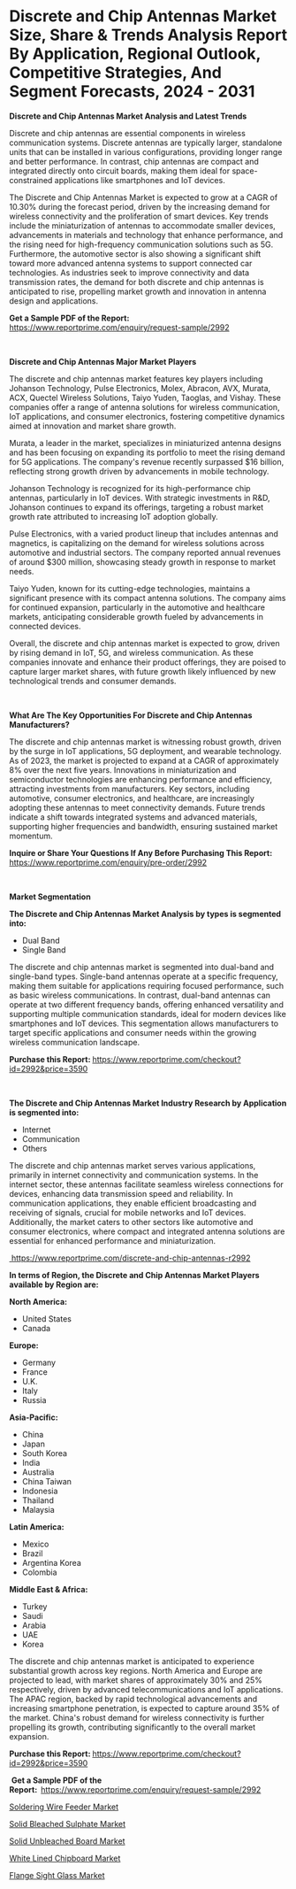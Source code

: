 <p><h1>Discrete and Chip Antennas Market Size, Share & Trends Analysis Report By Application, Regional Outlook, Competitive Strategies, And Segment Forecasts, 2024 - 2031</h1></p><p><strong>Discrete and Chip Antennas Market Analysis and Latest Trends</strong></p>
<p><p>Discrete and chip antennas are essential components in wireless communication systems. Discrete antennas are typically larger, standalone units that can be installed in various configurations, providing longer range and better performance. In contrast, chip antennas are compact and integrated directly onto circuit boards, making them ideal for space-constrained applications like smartphones and IoT devices.</p><p>The Discrete and Chip Antennas Market is expected to grow at a CAGR of 10.30% during the forecast period, driven by the increasing demand for wireless connectivity and the proliferation of smart devices. Key trends include the miniaturization of antennas to accommodate smaller devices, advancements in materials and technology that enhance performance, and the rising need for high-frequency communication solutions such as 5G. Furthermore, the automotive sector is also showing a significant shift toward more advanced antenna systems to support connected car technologies. As industries seek to improve connectivity and data transmission rates, the demand for both discrete and chip antennas is anticipated to rise, propelling market growth and innovation in antenna design and applications.</p></p>
<p><strong>Get a Sample PDF of the Report:&nbsp;</strong> <a href="https://www.reportprime.com/enquiry/request-sample/2992">https://www.reportprime.com/enquiry/request-sample/2992</a></p>
<p>&nbsp;</p>
<p><strong>Discrete and Chip Antennas Major Market Players</strong></p>
<p><p>The discrete and chip antennas market features key players including Johanson Technology, Pulse Electronics, Molex, Abracon, AVX, Murata, ACX, Quectel Wireless Solutions, Taiyo Yuden, Taoglas, and Vishay. These companies offer a range of antenna solutions for wireless communication, IoT applications, and consumer electronics, fostering competitive dynamics aimed at innovation and market share growth.</p><p>Murata, a leader in the market, specializes in miniaturized antenna designs and has been focusing on expanding its portfolio to meet the rising demand for 5G applications. The company's revenue recently surpassed $16 billion, reflecting strong growth driven by advancements in mobile technology. </p><p>Johanson Technology is recognized for its high-performance chip antennas, particularly in IoT devices. With strategic investments in R&D, Johanson continues to expand its offerings, targeting a robust market growth rate attributed to increasing IoT adoption globally.</p><p>Pulse Electronics, with a varied product lineup that includes antennas and magnetics, is capitalizing on the demand for wireless solutions across automotive and industrial sectors. The company reported annual revenues of around $300 million, showcasing steady growth in response to market needs.</p><p>Taiyo Yuden, known for its cutting-edge technologies, maintains a significant presence with its compact antenna solutions. The company aims for continued expansion, particularly in the automotive and healthcare markets, anticipating considerable growth fueled by advancements in connected devices.</p><p>Overall, the discrete and chip antennas market is expected to grow, driven by rising demand in IoT, 5G, and wireless communication. As these companies innovate and enhance their product offerings, they are poised to capture larger market shares, with future growth likely influenced by new technological trends and consumer demands.</p></p>
<p>&nbsp;</p>
<p><strong>What Are The Key Opportunities For Discrete and Chip Antennas Manufacturers?</strong></p>
<p><p>The discrete and chip antennas market is witnessing robust growth, driven by the surge in IoT applications, 5G deployment, and wearable technology. As of 2023, the market is projected to expand at a CAGR of approximately 8% over the next five years. Innovations in miniaturization and semiconductor technologies are enhancing performance and efficiency, attracting investments from manufacturers. Key sectors, including automotive, consumer electronics, and healthcare, are increasingly adopting these antennas to meet connectivity demands. Future trends indicate a shift towards integrated systems and advanced materials, supporting higher frequencies and bandwidth, ensuring sustained market momentum.</p></p>
<p><strong>Inquire or Share Your Questions If Any Before Purchasing This Report:</strong> <a href="https://www.reportprime.com/enquiry/pre-order/2992">https://www.reportprime.com/enquiry/pre-order/2992</a></p>
<p>&nbsp;</p>
<p><strong>Market Segmentation</strong></p>
<p><strong>The Discrete and Chip Antennas Market Analysis by types is segmented into:</strong></p>
<p><ul><li>Dual Band</li><li>Single Band</li></ul></p>
<p><p>The discrete and chip antennas market is segmented into dual-band and single-band types. Single-band antennas operate at a specific frequency, making them suitable for applications requiring focused performance, such as basic wireless communications. In contrast, dual-band antennas can operate at two different frequency bands, offering enhanced versatility and supporting multiple communication standards, ideal for modern devices like smartphones and IoT devices. This segmentation allows manufacturers to target specific applications and consumer needs within the growing wireless communication landscape.</p></p>
<p><strong>Purchase this Report:&nbsp;</strong><a href="https://www.reportprime.com/checkout?id=2992&price=3590">https://www.reportprime.com/checkout?id=2992&price=3590</a></p>
<p>&nbsp;</p>
<p><strong>The Discrete and Chip Antennas Market Industry Research by Application is segmented into:</strong></p>
<p><ul><li>Internet</li><li>Communication</li><li>Others</li></ul></p>
<p><p>The discrete and chip antennas market serves various applications, primarily in internet connectivity and communication systems. In the internet sector, these antennas facilitate seamless wireless connections for devices, enhancing data transmission speed and reliability. In communication applications, they enable efficient broadcasting and receiving of signals, crucial for mobile networks and IoT devices. Additionally, the market caters to other sectors like automotive and consumer electronics, where compact and integrated antenna solutions are essential for enhanced performance and miniaturization.</p></p>
<p><a href="https://www.reportprime.com/discrete-and-chip-antennas-r2992">&nbsp;https://www.reportprime.com/discrete-and-chip-antennas-r2992</a></p>
<p><strong>In terms of Region, the Discrete and Chip Antennas Market Players available by Region are:</strong></p>
<p>
    <p> <strong> North America: </strong>
        <ul>
            <li>United States</li>
            <li>Canada</li>
        </ul>
        </p> 
    <p> <strong> Europe: </strong>
        <ul>
            <li>Germany</li>
            <li>France</li>
            <li>U.K.</li>
            <li>Italy</li>
            <li>Russia</li>
        </ul>
        </p> 
    <p> <strong> Asia-Pacific: </strong>
        <ul>
            <li>China</li>
            <li>Japan</li>
            <li>South Korea</li>
            <li>India</li>
            <li>Australia</li>
            <li>China Taiwan</li>
            <li>Indonesia</li>
            <li>Thailand</li>
            <li>Malaysia</li>
        </ul>
        </p> 
    <p> <strong> Latin America: </strong>
        <ul>
            <li>Mexico</li>
            <li>Brazil</li>
            <li>Argentina Korea</li>
            <li>Colombia</li>
        </ul>
        </p> 
    <p> <strong> Middle East & Africa: </strong>
        <ul>
            <li>Turkey</li>
            <li>Saudi</li>
            <li>Arabia</li>
            <li>UAE</li>
            <li>Korea</li>
        </ul>
    </p>
    </p>
<p><p>The discrete and chip antennas market is anticipated to experience substantial growth across key regions. North America and Europe are projected to lead, with market shares of approximately 30% and 25% respectively, driven by advanced telecommunications and IoT applications. The APAC region, backed by rapid technological advancements and increasing smartphone penetration, is expected to capture around 35% of the market. China's robust demand for wireless connectivity is further propelling its growth, contributing significantly to the overall market expansion.</p></p>
<p><strong>Purchase this Report: </strong><a href="https://www.reportprime.com/checkout?id=2992&price=3590">https://www.reportprime.com/checkout?id=2992&price=3590</a></p>
<p>&nbsp;<strong>Get a Sample PDF of the Report:&nbsp;&nbsp;</strong><a href="https://www.reportprime.com/enquiry/request-sample/2992">https://www.reportprime.com/enquiry/request-sample/2992</a></p>
<p><strong></strong></p>
<p><p><a href="https://issuu.com/reportprime-2/docs/soldering-wire-feeder-market-size-2_9670c90c19a177">Soldering Wire Feeder Market</a></p><p><a href="https://www.linkedin.com/pulse/global-solid-bleached-sulphate-market-projected-grow-jopif?trackingId=cL9JpGUVRc%2BmBNbFD9Ueow%3D%3D">Solid Bleached Sulphate Market</a></p><p><a href="https://www.linkedin.com/pulse/market-leaders-laggards-global-solid-unbleached-board-vsj0f?trackingId=9hdDqLcqTNepYbVDq6n3bQ%3D%3D">Solid Unbleached Board Market</a></p><p><a href="https://www.linkedin.com/pulse/white-lined-chipboard-industry-insights-report-analyzing-market-zfbzc?trackingId=yXYMu88qQY2PGcwPYrWkIw%3D%3D">White Lined Chipboard Market</a></p><p><a href="https://issuu.com/reportprime-2/docs/flange-sight-glass-market-size-2030_186901622637eb">Flange Sight Glass Market</a></p></p>